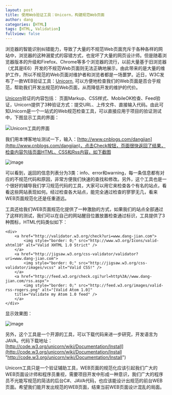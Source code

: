 ```yaml
---
layout: post
title: 使用Web验证工具：Unicorn，构建规范Web页面
author: dang
categories: [HTML]
tags: [HTML, Validation]
fullview: false
---	
```

浏览器的智能识别纠错能力，导致了大量的不规范Web页面充斥于各种各样的网站中，浏览器的这种溺爱式的容错方式，也宠坏了大量的网页设计师。但是随着浏览器版本的升级和Firefox、Chrome等多个浏览器的流行，以前大量基于旧浏览器（尤其是IE6）开发的不规范Web页面则无法正确地展示，由此带来的是大量的维护工作，所以不规范的Web页面对维护者和浏览者都是一场噩梦。近日，W3C发布了一款WEB验证工具：[Unicorn](http://validator.w3.org/unicorn/), 可以方便地检查我们的Web页面是否合乎规范，帮助我们开发出规范的Web页面，从而降低开发的维护的代价。

[Unicorn](http://validator.w3.org/unicorn/)验证的内容包括： 页面Markup、CSS样式、MobileOK检查、Feed验证，Unicorn提供了3种验证方式：提交URL、上传文件、直接输入代码。由此可知Unicorn是一个一站式的Web规范检查工具，可以直接应用于项目的验证测试中，下图显示工具的界面：

![Unicorn工具的界面](http://i.imgur.com/2H90ZDT.jpg)

我们用本博客地址测试一下，输入：[http://www.cnblogs.com/dangjian](http://www.cnblogs.com/dangjian)，点击Check按钮，页面很快返回了结果，检查内容包括页面HTML、CSS和Rss内容，如下截图

![image](http://i.imgur.com/nTXRDZU.png)

可以看到，返回的信息列表分为3类：info、error和warning，每一条信息都有对应的不规范代码和原因，非常方便我们快速的查找和修改。另外，这个工具也是一个很好的辅导我们学习规范代码的工具，大家可以用它来检查各个有名的站点，看看这些网站表现如何。经过检查各大站点，能完全通过检查的寥寥无几，看来WEB页面规范化还是任重道远。

工具还给我们WEB页面规范化提供了一种激励的方式，如果我们的站点全部通过了这样的测试，我们可以在自己的网站醒目位置放置检查通过标识，工具提供了3种图标，HTML代码类似如下：

	<div>
		<a href="http://validator.w3.org/check?uri=www.dang-jian.com">
			<img style="border: 0;" src="http://www.w3.org/Icons/valid-xhtml10" alt="Valid XHTML 1.0 Strict" />
		</a>
		<a href="http://jigsaw.w3.org/css-validator/validator?uri=www.dang-jian.com">
			<img style="border: 0;" src="http://jigsaw.w3.org/css-validator/images/vcss" alt="Valid CSS!" />
		</a>
		<a href="http://feed.w3.org/check.cgi?url=http%3A//www.dang-jian.com/rss.aspx">
			<img style="border: 0;" src="http://feed.w3.org/images/valid-rss-rogers.png" alt="[Valid Atom 1.0]"
		title="Validate my Atom 1.0 feed" />
		</a>
	</div>

显示效果图：

![image](http://i.imgur.com/vsYCpu2.png)

另外，这个工具是一个开源的工具，可以下载代码来进一步研究，开发语言为JAVA。代码下载地址：[http://code.w3.org/unicorn/wiki/Documentation/Install](http://code.w3.org/unicorn/wiki/Documentation/Install "http://code.w3.org/unicorn/wiki/Documentation/Install")

Unicorn工具只是一个验证辅助工具，WEB页面的规范化应该引起我们广大的WEB页面设计师和程序员重视，需要项目开发中形成一种意识，我们广大的程序员不光能写规范的简洁的后台C#、JAVA代码，也应该能设计出规范的前台WEB页面。希望我们能开发出规范的WEB页面，结束当前WEB页面设计混乱的局面。